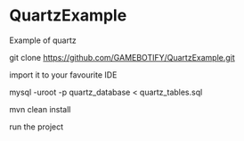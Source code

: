 # QuartzExample
Example of quartz


git clone https://github.com/GAMEBOTIFY/QuartzExample.git

import it to your favourite IDE

mysql -uroot -p quartz_database < quartz_tables.sql

mvn clean install

run the project
